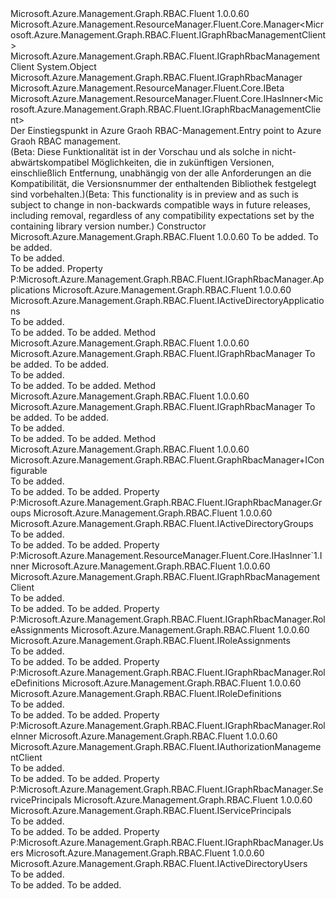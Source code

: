<Type Name="GraphRbacManager" FullName="Microsoft.Azure.Management.Graph.RBAC.Fluent.GraphRbacManager">
  <TypeSignature Language="C#" Value="public class GraphRbacManager : Microsoft.Azure.Management.Graph.RBAC.Fluent.IGraphRbacManager, Microsoft.Azure.Management.ResourceManager.Fluent.Core.IBeta, Microsoft.Azure.Management.ResourceManager.Fluent.Core.IHasInner&lt;Microsoft.Azure.Management.Graph.RBAC.Fluent.IGraphRbacManagementClient&gt;" />
  <TypeSignature Language="ILAsm" Value=".class public auto ansi beforefieldinit GraphRbacManager extends System.Object implements class Microsoft.Azure.Management.Graph.RBAC.Fluent.IGraphRbacManager, class Microsoft.Azure.Management.ResourceManager.Fluent.Core.IBeta, class Microsoft.Azure.Management.ResourceManager.Fluent.Core.IHasInner`1&lt;class Microsoft.Azure.Management.Graph.RBAC.Fluent.IGraphRbacManagementClient&gt;" />
  <TypeSignature Language="DocId" Value="T:Microsoft.Azure.Management.Graph.RBAC.Fluent.GraphRbacManager" />
  <TypeSignature Language="VB.NET" Value="Public Class GraphRbacManager&#xA;Implements IBeta, IGraphRbacManager, IHasInner(Of IGraphRbacManagementClient)" />
  <TypeSignature Language="F#" Value="type GraphRbacManager = class&#xA;    interface IHasInner&lt;IGraphRbacManagementClient&gt;&#xA;    interface IGraphRbacManager&#xA;    interface IBeta" />
  <AssemblyInfo>
    <AssemblyName>Microsoft.Azure.Management.Graph.RBAC.Fluent</AssemblyName>
    <AssemblyVersion>1.0.0.60</AssemblyVersion>
  </AssemblyInfo>
  <Base>
    <BaseTypeName>Microsoft.Azure.Management.ResourceManager.Fluent.Core.Manager&lt;Microsoft.Azure.Management.Graph.RBAC.Fluent.IGraphRbacManagementClient&gt;</BaseTypeName>
    <BaseTypeArguments>
      <BaseTypeArgument TypeParamName="!0">Microsoft.Azure.Management.Graph.RBAC.Fluent.IGraphRbacManagementClient</BaseTypeArgument>
    </BaseTypeArguments>
    <BaseTypeName FrameworkAlternate="azure-dotnet">System.Object</BaseTypeName>
  </Base>
  <Interfaces>
    <Interface>
      <InterfaceName>Microsoft.Azure.Management.Graph.RBAC.Fluent.IGraphRbacManager</InterfaceName>
    </Interface>
    <Interface>
      <InterfaceName>Microsoft.Azure.Management.ResourceManager.Fluent.Core.IBeta</InterfaceName>
    </Interface>
    <Interface>
      <InterfaceName>Microsoft.Azure.Management.ResourceManager.Fluent.Core.IHasInner&lt;Microsoft.Azure.Management.Graph.RBAC.Fluent.IGraphRbacManagementClient&gt;</InterfaceName>
    </Interface>
  </Interfaces>
  <Docs>
    <summary>
            <span data-ttu-id="56ab1-101">Der Einstiegspunkt in Azure Graoh RBAC-Management.</span><span class="sxs-lookup"><span data-stu-id="56ab1-101">Entry point to Azure Graoh RBAC management.</span></span>
            </summary>
    <remarks>
            <span data-ttu-id="56ab1-102">(Beta: Diese Funktionalität ist in der Vorschau und als solche in nicht-abwärtskompatibel Möglichkeiten, die in zukünftigen Versionen, einschließlich Entfernung, unabhängig von der alle Anforderungen an die Kompatibilität, die Versionsnummer der enthaltenden Bibliothek festgelegt sind vorbehalten.)</span><span class="sxs-lookup"><span data-stu-id="56ab1-102">(Beta: This functionality is in preview and as such is subject to change in non-backwards compatible ways in future releases, including removal, regardless of any compatibility expectations set by the containing library version number.)</span></span>
            </remarks>
  </Docs>
  <Members>
    <Member MemberName=".ctor">
      <MemberSignature Language="C#" Value="public GraphRbacManager (Microsoft.Azure.Management.ResourceManager.Fluent.Core.RestClient restClient, string tenantId);" />
      <MemberSignature Language="ILAsm" Value=".method public hidebysig specialname rtspecialname instance void .ctor(class Microsoft.Azure.Management.ResourceManager.Fluent.Core.RestClient restClient, string tenantId) cil managed" />
      <MemberSignature Language="DocId" Value="M:Microsoft.Azure.Management.Graph.RBAC.Fluent.GraphRbacManager.#ctor(Microsoft.Azure.Management.ResourceManager.Fluent.Core.RestClient,System.String)" />
      <MemberSignature Language="F#" Value="new Microsoft.Azure.Management.Graph.RBAC.Fluent.GraphRbacManager : Microsoft.Azure.Management.ResourceManager.Fluent.Core.RestClient * string -&gt; Microsoft.Azure.Management.Graph.RBAC.Fluent.GraphRbacManager" Usage="new Microsoft.Azure.Management.Graph.RBAC.Fluent.GraphRbacManager (restClient, tenantId)" />
      <MemberType>Constructor</MemberType>
      <AssemblyInfo>
        <AssemblyName>Microsoft.Azure.Management.Graph.RBAC.Fluent</AssemblyName>
        <AssemblyVersion>1.0.0.60</AssemblyVersion>
      </AssemblyInfo>
      <Parameters>
        <Parameter Name="restClient" Type="Microsoft.Azure.Management.ResourceManager.Fluent.Core.RestClient" />
        <Parameter Name="tenantId" Type="System.String" />
      </Parameters>
      <Docs>
        <param name="restClient">To be added.</param>
        <param name="tenantId">To be added.</param>
        <summary>To be added.</summary>
        <remarks>To be added.</remarks>
      </Docs>
    </Member>
    <Member MemberName="Applications">
      <MemberSignature Language="C#" Value="public Microsoft.Azure.Management.Graph.RBAC.Fluent.IActiveDirectoryApplications Applications { get; }" />
      <MemberSignature Language="ILAsm" Value=".property instance class Microsoft.Azure.Management.Graph.RBAC.Fluent.IActiveDirectoryApplications Applications" />
      <MemberSignature Language="DocId" Value="P:Microsoft.Azure.Management.Graph.RBAC.Fluent.GraphRbacManager.Applications" />
      <MemberSignature Language="VB.NET" Value="Public ReadOnly Property Applications As IActiveDirectoryApplications" />
      <MemberSignature Language="F#" Value="member this.Applications : Microsoft.Azure.Management.Graph.RBAC.Fluent.IActiveDirectoryApplications" Usage="Microsoft.Azure.Management.Graph.RBAC.Fluent.GraphRbacManager.Applications" />
      <MemberType>Property</MemberType>
      <Implements>
        <InterfaceMember>P:Microsoft.Azure.Management.Graph.RBAC.Fluent.IGraphRbacManager.Applications</InterfaceMember>
      </Implements>
      <AssemblyInfo>
        <AssemblyName>Microsoft.Azure.Management.Graph.RBAC.Fluent</AssemblyName>
        <AssemblyVersion>1.0.0.60</AssemblyVersion>
      </AssemblyInfo>
      <ReturnValue>
        <ReturnType>Microsoft.Azure.Management.Graph.RBAC.Fluent.IActiveDirectoryApplications</ReturnType>
      </ReturnValue>
      <Docs>
        <summary>To be added.</summary>
        <value>To be added.</value>
        <remarks>To be added.</remarks>
      </Docs>
    </Member>
    <Member MemberName="Authenticate">
      <MemberSignature Language="C#" Value="public static Microsoft.Azure.Management.Graph.RBAC.Fluent.IGraphRbacManager Authenticate (Microsoft.Azure.Management.ResourceManager.Fluent.Authentication.AzureCredentials credentials, string tenantId);" />
      <MemberSignature Language="ILAsm" Value=".method public static hidebysig class Microsoft.Azure.Management.Graph.RBAC.Fluent.IGraphRbacManager Authenticate(class Microsoft.Azure.Management.ResourceManager.Fluent.Authentication.AzureCredentials credentials, string tenantId) cil managed" />
      <MemberSignature Language="DocId" Value="M:Microsoft.Azure.Management.Graph.RBAC.Fluent.GraphRbacManager.Authenticate(Microsoft.Azure.Management.ResourceManager.Fluent.Authentication.AzureCredentials,System.String)" />
      <MemberSignature Language="VB.NET" Value="Public Shared Function Authenticate (credentials As AzureCredentials, tenantId As String) As IGraphRbacManager" />
      <MemberSignature Language="F#" Value="static member Authenticate : Microsoft.Azure.Management.ResourceManager.Fluent.Authentication.AzureCredentials * string -&gt; Microsoft.Azure.Management.Graph.RBAC.Fluent.IGraphRbacManager" Usage="Microsoft.Azure.Management.Graph.RBAC.Fluent.GraphRbacManager.Authenticate (credentials, tenantId)" />
      <MemberType>Method</MemberType>
      <AssemblyInfo>
        <AssemblyName>Microsoft.Azure.Management.Graph.RBAC.Fluent</AssemblyName>
        <AssemblyVersion>1.0.0.60</AssemblyVersion>
      </AssemblyInfo>
      <ReturnValue>
        <ReturnType>Microsoft.Azure.Management.Graph.RBAC.Fluent.IGraphRbacManager</ReturnType>
      </ReturnValue>
      <Parameters>
        <Parameter Name="credentials" Type="Microsoft.Azure.Management.ResourceManager.Fluent.Authentication.AzureCredentials" />
        <Parameter Name="tenantId" Type="System.String" />
      </Parameters>
      <Docs>
        <param name="credentials">To be added.</param>
        <param name="tenantId">To be added.</param>
        <summary>To be added.</summary>
        <returns>To be added.</returns>
        <remarks>To be added.</remarks>
      </Docs>
    </Member>
    <Member MemberName="Authenticate">
      <MemberSignature Language="C#" Value="public static Microsoft.Azure.Management.Graph.RBAC.Fluent.IGraphRbacManager Authenticate (Microsoft.Azure.Management.ResourceManager.Fluent.Core.RestClient restClient, string tenantId);" />
      <MemberSignature Language="ILAsm" Value=".method public static hidebysig class Microsoft.Azure.Management.Graph.RBAC.Fluent.IGraphRbacManager Authenticate(class Microsoft.Azure.Management.ResourceManager.Fluent.Core.RestClient restClient, string tenantId) cil managed" />
      <MemberSignature Language="DocId" Value="M:Microsoft.Azure.Management.Graph.RBAC.Fluent.GraphRbacManager.Authenticate(Microsoft.Azure.Management.ResourceManager.Fluent.Core.RestClient,System.String)" />
      <MemberSignature Language="F#" Value="static member Authenticate : Microsoft.Azure.Management.ResourceManager.Fluent.Core.RestClient * string -&gt; Microsoft.Azure.Management.Graph.RBAC.Fluent.IGraphRbacManager" Usage="Microsoft.Azure.Management.Graph.RBAC.Fluent.GraphRbacManager.Authenticate (restClient, tenantId)" />
      <MemberType>Method</MemberType>
      <AssemblyInfo>
        <AssemblyName>Microsoft.Azure.Management.Graph.RBAC.Fluent</AssemblyName>
        <AssemblyVersion>1.0.0.60</AssemblyVersion>
      </AssemblyInfo>
      <ReturnValue>
        <ReturnType>Microsoft.Azure.Management.Graph.RBAC.Fluent.IGraphRbacManager</ReturnType>
      </ReturnValue>
      <Parameters>
        <Parameter Name="restClient" Type="Microsoft.Azure.Management.ResourceManager.Fluent.Core.RestClient" />
        <Parameter Name="tenantId" Type="System.String" />
      </Parameters>
      <Docs>
        <param name="restClient">To be added.</param>
        <param name="tenantId">To be added.</param>
        <summary>To be added.</summary>
        <returns>To be added.</returns>
        <remarks>To be added.</remarks>
      </Docs>
    </Member>
    <Member MemberName="Configure">
      <MemberSignature Language="C#" Value="public static Microsoft.Azure.Management.Graph.RBAC.Fluent.GraphRbacManager.IConfigurable Configure ();" />
      <MemberSignature Language="ILAsm" Value=".method public static hidebysig class Microsoft.Azure.Management.Graph.RBAC.Fluent.GraphRbacManager/IConfigurable Configure() cil managed" />
      <MemberSignature Language="DocId" Value="M:Microsoft.Azure.Management.Graph.RBAC.Fluent.GraphRbacManager.Configure" />
      <MemberSignature Language="VB.NET" Value="Public Shared Function Configure () As GraphRbacManager.IConfigurable" />
      <MemberSignature Language="F#" Value="static member Configure : unit -&gt; Microsoft.Azure.Management.Graph.RBAC.Fluent.GraphRbacManager.IConfigurable" Usage="Microsoft.Azure.Management.Graph.RBAC.Fluent.GraphRbacManager.Configure " />
      <MemberType>Method</MemberType>
      <AssemblyInfo>
        <AssemblyName>Microsoft.Azure.Management.Graph.RBAC.Fluent</AssemblyName>
        <AssemblyVersion>1.0.0.60</AssemblyVersion>
      </AssemblyInfo>
      <ReturnValue>
        <ReturnType>Microsoft.Azure.Management.Graph.RBAC.Fluent.GraphRbacManager+IConfigurable</ReturnType>
      </ReturnValue>
      <Parameters />
      <Docs>
        <summary>To be added.</summary>
        <returns>To be added.</returns>
        <remarks>To be added.</remarks>
      </Docs>
    </Member>
    <Member MemberName="Groups">
      <MemberSignature Language="C#" Value="public Microsoft.Azure.Management.Graph.RBAC.Fluent.IActiveDirectoryGroups Groups { get; }" />
      <MemberSignature Language="ILAsm" Value=".property instance class Microsoft.Azure.Management.Graph.RBAC.Fluent.IActiveDirectoryGroups Groups" />
      <MemberSignature Language="DocId" Value="P:Microsoft.Azure.Management.Graph.RBAC.Fluent.GraphRbacManager.Groups" />
      <MemberSignature Language="VB.NET" Value="Public ReadOnly Property Groups As IActiveDirectoryGroups" />
      <MemberSignature Language="F#" Value="member this.Groups : Microsoft.Azure.Management.Graph.RBAC.Fluent.IActiveDirectoryGroups" Usage="Microsoft.Azure.Management.Graph.RBAC.Fluent.GraphRbacManager.Groups" />
      <MemberType>Property</MemberType>
      <Implements>
        <InterfaceMember>P:Microsoft.Azure.Management.Graph.RBAC.Fluent.IGraphRbacManager.Groups</InterfaceMember>
      </Implements>
      <AssemblyInfo>
        <AssemblyName>Microsoft.Azure.Management.Graph.RBAC.Fluent</AssemblyName>
        <AssemblyVersion>1.0.0.60</AssemblyVersion>
      </AssemblyInfo>
      <ReturnValue>
        <ReturnType>Microsoft.Azure.Management.Graph.RBAC.Fluent.IActiveDirectoryGroups</ReturnType>
      </ReturnValue>
      <Docs>
        <summary>To be added.</summary>
        <value>To be added.</value>
        <remarks>To be added.</remarks>
      </Docs>
    </Member>
    <Member MemberName="Inner">
      <MemberSignature Language="C#" Value="public Microsoft.Azure.Management.Graph.RBAC.Fluent.IGraphRbacManagementClient Inner { get; }" />
      <MemberSignature Language="ILAsm" Value=".property instance class Microsoft.Azure.Management.Graph.RBAC.Fluent.IGraphRbacManagementClient Inner" />
      <MemberSignature Language="DocId" Value="P:Microsoft.Azure.Management.Graph.RBAC.Fluent.GraphRbacManager.Inner" />
      <MemberSignature Language="VB.NET" Value="Public ReadOnly Property Inner As IGraphRbacManagementClient" />
      <MemberSignature Language="F#" Value="member this.Inner : Microsoft.Azure.Management.Graph.RBAC.Fluent.IGraphRbacManagementClient" Usage="Microsoft.Azure.Management.Graph.RBAC.Fluent.GraphRbacManager.Inner" />
      <MemberType>Property</MemberType>
      <Implements>
        <InterfaceMember>P:Microsoft.Azure.Management.ResourceManager.Fluent.Core.IHasInner`1.Inner</InterfaceMember>
      </Implements>
      <AssemblyInfo>
        <AssemblyName>Microsoft.Azure.Management.Graph.RBAC.Fluent</AssemblyName>
        <AssemblyVersion>1.0.0.60</AssemblyVersion>
      </AssemblyInfo>
      <ReturnValue>
        <ReturnType>Microsoft.Azure.Management.Graph.RBAC.Fluent.IGraphRbacManagementClient</ReturnType>
      </ReturnValue>
      <Docs>
        <summary>To be added.</summary>
        <value>To be added.</value>
        <remarks>To be added.</remarks>
      </Docs>
    </Member>
    <Member MemberName="RoleAssignments">
      <MemberSignature Language="C#" Value="public Microsoft.Azure.Management.Graph.RBAC.Fluent.IRoleAssignments RoleAssignments { get; }" />
      <MemberSignature Language="ILAsm" Value=".property instance class Microsoft.Azure.Management.Graph.RBAC.Fluent.IRoleAssignments RoleAssignments" />
      <MemberSignature Language="DocId" Value="P:Microsoft.Azure.Management.Graph.RBAC.Fluent.GraphRbacManager.RoleAssignments" />
      <MemberSignature Language="VB.NET" Value="Public ReadOnly Property RoleAssignments As IRoleAssignments" />
      <MemberSignature Language="F#" Value="member this.RoleAssignments : Microsoft.Azure.Management.Graph.RBAC.Fluent.IRoleAssignments" Usage="Microsoft.Azure.Management.Graph.RBAC.Fluent.GraphRbacManager.RoleAssignments" />
      <MemberType>Property</MemberType>
      <Implements>
        <InterfaceMember>P:Microsoft.Azure.Management.Graph.RBAC.Fluent.IGraphRbacManager.RoleAssignments</InterfaceMember>
      </Implements>
      <AssemblyInfo>
        <AssemblyName>Microsoft.Azure.Management.Graph.RBAC.Fluent</AssemblyName>
        <AssemblyVersion>1.0.0.60</AssemblyVersion>
      </AssemblyInfo>
      <ReturnValue>
        <ReturnType>Microsoft.Azure.Management.Graph.RBAC.Fluent.IRoleAssignments</ReturnType>
      </ReturnValue>
      <Docs>
        <summary>To be added.</summary>
        <value>To be added.</value>
        <remarks>To be added.</remarks>
      </Docs>
    </Member>
    <Member MemberName="RoleDefinitions">
      <MemberSignature Language="C#" Value="public Microsoft.Azure.Management.Graph.RBAC.Fluent.IRoleDefinitions RoleDefinitions { get; }" />
      <MemberSignature Language="ILAsm" Value=".property instance class Microsoft.Azure.Management.Graph.RBAC.Fluent.IRoleDefinitions RoleDefinitions" />
      <MemberSignature Language="DocId" Value="P:Microsoft.Azure.Management.Graph.RBAC.Fluent.GraphRbacManager.RoleDefinitions" />
      <MemberSignature Language="VB.NET" Value="Public ReadOnly Property RoleDefinitions As IRoleDefinitions" />
      <MemberSignature Language="F#" Value="member this.RoleDefinitions : Microsoft.Azure.Management.Graph.RBAC.Fluent.IRoleDefinitions" Usage="Microsoft.Azure.Management.Graph.RBAC.Fluent.GraphRbacManager.RoleDefinitions" />
      <MemberType>Property</MemberType>
      <Implements>
        <InterfaceMember>P:Microsoft.Azure.Management.Graph.RBAC.Fluent.IGraphRbacManager.RoleDefinitions</InterfaceMember>
      </Implements>
      <AssemblyInfo>
        <AssemblyName>Microsoft.Azure.Management.Graph.RBAC.Fluent</AssemblyName>
        <AssemblyVersion>1.0.0.60</AssemblyVersion>
      </AssemblyInfo>
      <ReturnValue>
        <ReturnType>Microsoft.Azure.Management.Graph.RBAC.Fluent.IRoleDefinitions</ReturnType>
      </ReturnValue>
      <Docs>
        <summary>To be added.</summary>
        <value>To be added.</value>
        <remarks>To be added.</remarks>
      </Docs>
    </Member>
    <Member MemberName="RoleInner">
      <MemberSignature Language="C#" Value="public Microsoft.Azure.Management.Graph.RBAC.Fluent.IAuthorizationManagementClient RoleInner { get; }" />
      <MemberSignature Language="ILAsm" Value=".property instance class Microsoft.Azure.Management.Graph.RBAC.Fluent.IAuthorizationManagementClient RoleInner" />
      <MemberSignature Language="DocId" Value="P:Microsoft.Azure.Management.Graph.RBAC.Fluent.GraphRbacManager.RoleInner" />
      <MemberSignature Language="VB.NET" Value="Public ReadOnly Property RoleInner As IAuthorizationManagementClient" />
      <MemberSignature Language="F#" Value="member this.RoleInner : Microsoft.Azure.Management.Graph.RBAC.Fluent.IAuthorizationManagementClient" Usage="Microsoft.Azure.Management.Graph.RBAC.Fluent.GraphRbacManager.RoleInner" />
      <MemberType>Property</MemberType>
      <Implements>
        <InterfaceMember>P:Microsoft.Azure.Management.Graph.RBAC.Fluent.IGraphRbacManager.RoleInner</InterfaceMember>
      </Implements>
      <AssemblyInfo>
        <AssemblyName>Microsoft.Azure.Management.Graph.RBAC.Fluent</AssemblyName>
        <AssemblyVersion>1.0.0.60</AssemblyVersion>
      </AssemblyInfo>
      <ReturnValue>
        <ReturnType>Microsoft.Azure.Management.Graph.RBAC.Fluent.IAuthorizationManagementClient</ReturnType>
      </ReturnValue>
      <Docs>
        <summary>To be added.</summary>
        <value>To be added.</value>
        <remarks>To be added.</remarks>
      </Docs>
    </Member>
    <Member MemberName="ServicePrincipals">
      <MemberSignature Language="C#" Value="public Microsoft.Azure.Management.Graph.RBAC.Fluent.IServicePrincipals ServicePrincipals { get; }" />
      <MemberSignature Language="ILAsm" Value=".property instance class Microsoft.Azure.Management.Graph.RBAC.Fluent.IServicePrincipals ServicePrincipals" />
      <MemberSignature Language="DocId" Value="P:Microsoft.Azure.Management.Graph.RBAC.Fluent.GraphRbacManager.ServicePrincipals" />
      <MemberSignature Language="VB.NET" Value="Public ReadOnly Property ServicePrincipals As IServicePrincipals" />
      <MemberSignature Language="F#" Value="member this.ServicePrincipals : Microsoft.Azure.Management.Graph.RBAC.Fluent.IServicePrincipals" Usage="Microsoft.Azure.Management.Graph.RBAC.Fluent.GraphRbacManager.ServicePrincipals" />
      <MemberType>Property</MemberType>
      <Implements>
        <InterfaceMember>P:Microsoft.Azure.Management.Graph.RBAC.Fluent.IGraphRbacManager.ServicePrincipals</InterfaceMember>
      </Implements>
      <AssemblyInfo>
        <AssemblyName>Microsoft.Azure.Management.Graph.RBAC.Fluent</AssemblyName>
        <AssemblyVersion>1.0.0.60</AssemblyVersion>
      </AssemblyInfo>
      <ReturnValue>
        <ReturnType>Microsoft.Azure.Management.Graph.RBAC.Fluent.IServicePrincipals</ReturnType>
      </ReturnValue>
      <Docs>
        <summary>To be added.</summary>
        <value>To be added.</value>
        <remarks>To be added.</remarks>
      </Docs>
    </Member>
    <Member MemberName="Users">
      <MemberSignature Language="C#" Value="public Microsoft.Azure.Management.Graph.RBAC.Fluent.IActiveDirectoryUsers Users { get; }" />
      <MemberSignature Language="ILAsm" Value=".property instance class Microsoft.Azure.Management.Graph.RBAC.Fluent.IActiveDirectoryUsers Users" />
      <MemberSignature Language="DocId" Value="P:Microsoft.Azure.Management.Graph.RBAC.Fluent.GraphRbacManager.Users" />
      <MemberSignature Language="VB.NET" Value="Public ReadOnly Property Users As IActiveDirectoryUsers" />
      <MemberSignature Language="F#" Value="member this.Users : Microsoft.Azure.Management.Graph.RBAC.Fluent.IActiveDirectoryUsers" Usage="Microsoft.Azure.Management.Graph.RBAC.Fluent.GraphRbacManager.Users" />
      <MemberType>Property</MemberType>
      <Implements>
        <InterfaceMember>P:Microsoft.Azure.Management.Graph.RBAC.Fluent.IGraphRbacManager.Users</InterfaceMember>
      </Implements>
      <AssemblyInfo>
        <AssemblyName>Microsoft.Azure.Management.Graph.RBAC.Fluent</AssemblyName>
        <AssemblyVersion>1.0.0.60</AssemblyVersion>
      </AssemblyInfo>
      <ReturnValue>
        <ReturnType>Microsoft.Azure.Management.Graph.RBAC.Fluent.IActiveDirectoryUsers</ReturnType>
      </ReturnValue>
      <Docs>
        <summary>To be added.</summary>
        <value>To be added.</value>
        <remarks>To be added.</remarks>
      </Docs>
    </Member>
  </Members>
</Type>